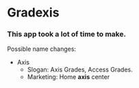 # Gradexis

### This app took a lot of time to make. 

Possible name changes: 
- Axis 
  - Slogan: Axis Grades, Access Grades. 
  - Marketing: Home **axis** center